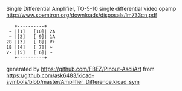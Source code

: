 Single Differential Amplifier, TO-5-10
single differential video opamp
http://www.soemtron.org/downloads/disposals/lm733cn.pdf


	   +----------+
	 ~ |[1]   [10]| 2A
	 ~ |[2]   [ 9]| 1A
	2B |[3]   [ 8]| V+
	1B |[4]   [ 7]| ~
	V- |[5]   [ 6]| ~
	   +----------+


generated by https://github.com/FBEZ/Pinout-AsciiArt from https://github.com/ask6483/kicad-symbols/blob/master/Amplifier_Difference.kicad_sym